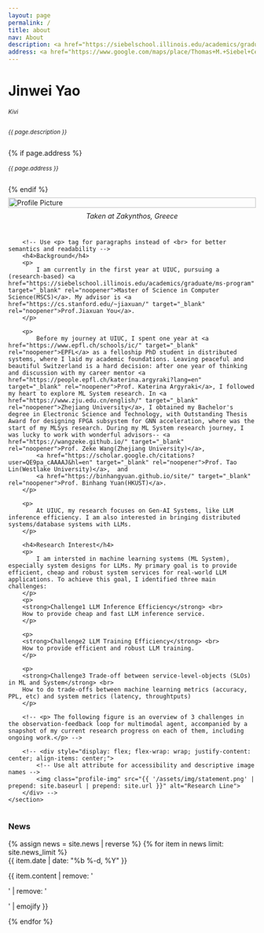```yaml
---
layout: page
permalink: /
title: about
nav: About
description: <a href="https://siebelschool.illinois.edu/academics/graduate/ms-program" class="page-description" target="_blank">MSCS</a> • <a href="https://siebelschool.illinois.edu/" class="page-description" target="_blank">Sibel Computer Science Center</a> • <a href="https://illinois.edu/" class="page-description" target="_blank">UIUC</a>
address: <a href="https://www.google.com/maps/place/Thomas+M.+Siebel+Center+for+Computer+Science/@40.1138069,-88.2274801,17z/data=!3m2!4b1!5s0x880cd76a5762dfb7:0xcf6a023935717398!4m6!3m5!1s0x880cd76baa8479a9:0x4e9f01d40d359630!8m2!3d40.1138028!4d-88.2249052!16s%2Fm%2F0yqkg1s?entry=ttu" class="page-description" target="_blank">201 N Goodwin Ave, Urbana, IL 61801</a>
---
```


<div class="col p-0 pt-4 pb-4">
  <h1 class="title text-left font-weight-bold">Jinwei Yao</h1> 
  <h6 class="pb-3 m-0 mb-2" style="font-size: 0.83em;">Kivi</h6>
  <h6 class="m-0 mb-2" style="font-size: 0.83em;">{{ page.description }}</h6>
  {% if page.address %}
      <h6 class="m-0 mb-2" style="font-size: 0.83em;">{{ page.address }}</h6>
  {% endif %}
</div>


<!-- Introduction -->

<div style="display: flex; flex-wrap: wrap;">
    <section class="profile">
        <!-- Avoid inline styles where possible and use a separate CSS file or <style> block -->
        <div class="profile-image-container">
            <!-- Use alt attribute for accessibility and descriptive image names -->
            <img class="profile-img" src="{{ '/assets/img/self_pic_jw.jpg' | prepend: site.baseurl | prepend: site.url }}" alt="Profile Picture">
            <figcaption class="profile-caption">Taken at Zakynthos, Greece</figcaption>
        </div>

        <!-- Use <p> tag for paragraphs instead of <br> for better semantics and readability -->
        <h4>Background</h4>
        <p>
            I am currently in the first year at UIUC, pursuing a (research-based) <a href="https://siebelschool.illinois.edu/academics/graduate/ms-program" target="_blank" rel="noopener">Master of Science in Computer Science(MSCS)</a>. My advisor is <a href="https://cs.stanford.edu/~jiaxuan/" target="_blank" rel="noopener">Prof.Jiaxuan You</a>.
        </p>

        <p>
            Before my journey at UIUC, I spent one year at <a href="https://www.epfl.ch/schools/ic/" target="_blank" rel="noopener">EPFL</a> as a felloship PhD student in distributed systems, where I laid my academic foundations. Leaving peaceful and beautiful Switzerland is a hard decision: after one year of thinking and discussion with my career mentor <a href="https://people.epfl.ch/katerina.argyraki?lang=en" target="_blank" rel="noopener">Prof. Katerina Argyraki</a>, I followed my heart to explore ML System research. In <a href="https://www.zju.edu.cn/english/" target="_blank" rel="noopener">Zhejiang University</a>, I obtained my Bachelor's degree in Electronic Science and Technology, with Outstanding Thesis Award for designing FPGA subsystem for GNN acceleration, where was the start of my MLSys research. During my ML System research journey, I was lucky to work with wonderful advisors-- <a href="https://wangzeke.github.io/" target="_blank" rel="noopener">Prof. Zeke Wang(Zhejiang University)</a>,
            <a href="https://scholar.google.ch/citations?user=QE9pa_cAAAAJ&hl=en" target="_blank" rel="noopener">Prof. Tao Lin(Westlake University)</a>,  and
            <a href="https://binhangyuan.github.io/site/" target="_blank" rel="noopener">Prof. Binhang Yuan(HKUST)</a>.
        </p>

        <p>
            At UIUC, my research focuses on Gen-AI Systems, like LLM inference efficiency. I am also interested in bringing distributed systems/database systems with LLMs.
        </p>

        <h4>Research Interest</h4>
        <p>
            I am intersted in machine learning systems (ML System), especially system designs for LLMs. My primary goal is to provide efficient, cheap and robust system services for real-world LLM applications. To achieve this goal, I identified three main challenges: 
        </p>
        <p>
        <strong>Challenge1 LLM Inference Efficiency</strong> <br>
        How to provide cheap and fast LLM inference service.
        </p>

        <p>
        <strong>Challenge2 LLM Training Efficiency</strong> <br>
        How to provide efficient and robust LLM training.
        </p>
        
        <p>
        <strong>Challenge3 Trade-off between service-level-objects (SLOs) in ML and System</strong> <br>
        How to do trade-offs between machine learning metrics (accuracy, PPL, etc) and system metrics (latency, throughtputs)
        </p>

        <!-- <p> The following figure is an overview of 3 challenges in the observation-feedback loop for multimodal agent, accompanied by a snapshot of my current research progress on each of them, including ongoing work.</p> -->

        <!-- <div style="display: flex; flex-wrap: wrap; justify-content: center; align-items: center;">
            <!-- Use alt attribute for accessibility and descriptive image names -->
            <img class="profile-img" src="{{ '/assets/img/statement.png' | prepend: site.baseurl | prepend: site.url }}" alt="Research Line">
        </div> -->
    </section>
</div>

<!-- Add CSS (either inline or preferably in a separate stylesheet) -->
<style>
.profile {
    padding: 0;
}
.profile-image-container {
    display: flex;
    flex-direction: column;
    justify-content: center; /*Center horizontally */
    align-items: center;     /* Center vertically*/
    max-width: 100%;
    padding-top: 0.5rem;
    padding-bottom: 1.5rem;
}
.profile-img {
    width: 100%;
    height: auto; /*to maintain aspect ratio*/
}
.profile-caption {
    text-align: center; /* Centers the text of the caption */
    padding-top: 0.5rem; /* Adds some space between the image and the caption */
    font-style: italic;
    /* Add any additional styling you need for the caption here */
}
@media screen and (max-width: 576px) {
    .profile-image-container {
        max-width: 100%;
        padding-left: 0;
        padding-bottom: 1rem;
    }
}
</style>


<!-- News -->
<div class="news mt-3 p-0">
  <h3 class="title mb-4 p-0">News</h3>
  {% assign news = site.news | reverse %}
  {% for item in news limit: site.news_limit %}
    <div class="row p-0">
      <div class="col-sm-2 p-0">
        <span class="badge danger-color-dark darken-1 font-weight-bold text-uppercase align-middle date ml-3">
          {{ item.date | date: "%b %-d, %Y" }}
        </span>
      </div>
      <div class="col-sm-10 mt-2 mt-sm-0 ml-3 ml-md-0 p-0 font-weight-light text">
        <p>{{ item.content | remove: '<p>' | remove: '</p>' | emojify }}</p>
      </div>
    </div>
  {% endfor %}
</div>

<script type="text/javascript" id="clustrmaps" src="//cdn.clustrmaps.com/map_v2.js?cl=ffffff&w=700&t=tt&d=NhXj4joI7G-QcI07Qz4cPPkmnIj_bE-Zi4HhgEt-oCs"></script>
